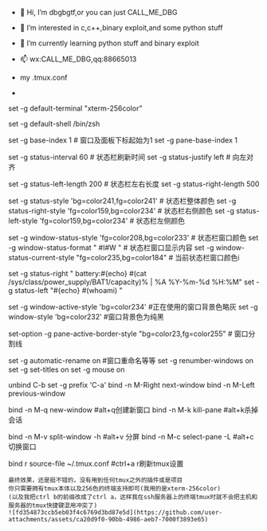 - 👋 Hi, I’m dbgbgtf,or you can just CALL_ME_DBG
- 👀 I’m interested in c,c++,binary exploit,and some python stuff
- 🌱 I’m currently learning python stuff and binary exploit
- 📫 wx:CALL_ME_DBG,qq:88665013

- my .tmux.conf
- ```.conf
set -g default-terminal "xterm-256color"

set -g default-shell /bin/zsh

set -g base-index 1 # 窗口及面板下标起始为1
set -g pane-base-index 1

set -g status-interval 60 # 状态栏刷新时间
set -g status-justify left # 向左对齐

set -g status-left-length 200 # 状态栏左右长度
set -g status-right-length 500

set -g status-style 'bg=color241,fg=color241' # 状态栏整体颜色
set -g status-right-style 'fg=color159,bg=color234' # 状态栏右侧颜色
set -g status-left-style 'fg=color159,bg=color234' # 状态栏左侧颜色

set -g window-status-style 'fg=color208,bg=color233' # 状态栏窗口颜色
set -g window-status-format " #I#W " # 状态栏窗口显示内容
set -g window-status-current-style "fg=color235,bg=color184" # 当前状态栏窗口颜色i

set -g status-right " battery:#{echo} #(cat /sys/class/power_supply/BAT1/capacity)% | %A %Y-%m-%d %H:%M"
set -g status-left "#{echo} #(whoami) "

set -g window-active-style 'bg=color234' #正在使用的窗口背景色略灰
set -g window-style 'bg=color232' #窗口背景色为纯黑

set-option -g pane-active-border-style "bg=color23,fg=color255" # 窗口分割线

set -g automatic-rename on #窗口重命名等等
set -g renumber-windows on
set -g set-titles on
set -g mouse on

unbind C-b
set -g prefix 'C-a'
bind -n M-Right next-window
bind -n M-Left previous-window

bind -n M-q new-window #alt+q创建新窗口
bind -n M-k kill-pane #alt+k杀掉会话

bind -n M-v split-window -h #alt+v 分屏
bind -n M-c select-pane -L #alt+c 切换窗口

bind r source-file ~/.tmux.conf #ctrl+a r刷新tmux设置
  ```
最终效果，还是挺不错的，没有用到任何tmux之外的插件或是项目
你只需要拥有tmux本体以及256色的终端支持即可(我用的是xterm-256color)
(以及我把ctrl b的前缀改成了ctrl a，这样我在ssh服务器上的终端tmux时就不会把主机和服务器的tmux快捷键混用冲突了)
![fd354873ccb5eb03f4c6769d3bd87e5d](https://github.com/user-attachments/assets/ca20d9f0-90bb-4986-aeb7-7000f3893e65)

  
